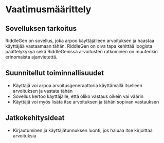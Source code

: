 # Vaatimusmäärittely

## Sovelluksen tarkoitus

RiddleGen on sovellus, joka arpoo käyttäjälleen arvoituksen ja haastaa käyttäjää vastaamaan tähän. 
RiddleGen on oiva tapa kehittää loogista päättelykykyä sekä RiddleGenissä arvoitusten ratkominen on muutenkin erinomaista ajanvietettä.

## Suunnitellut toiminnallisuudet

- Käyttäjä voi arpoa arvoitusgeneraattoria käyttämällä itselleen arvoituksen ja vastata tähän
- Sovellus kertoo käyttäjälle, että oliko vastaus oikein vai väärin
- Käyttäjä voi myös lisätä itse arvoituksen ja tähän sopivan vastauksen

## Jatkokehitysideat

- Kirjautuminen ja käyttäjätunnuksen luonti, jos haluaa itse kirjoittaa arvoituksia
